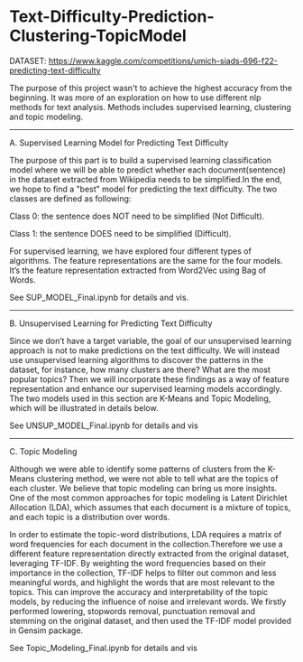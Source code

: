 # Text-Difficulty-Prediction-Clustering-TopicModel


DATASET: https://www.kaggle.com/competitions/umich-siads-696-f22-predicting-text-difficulty

The purpose of this project wasn't to achieve the highest accuracy from the beginning. It was more of an exploration on how to use different nlp methods 
for text analysis. Methods includes supervised learning, clustering and topic modeling. 

-------------------------------------------------------
A. Supervised Learning Model for Predicting Text Difficulty

The purpose of this part is to build a supervised learning classification model where we will be able to predict whether each document(sentence) in the dataset extracted from Wikipedia needs to be simplified.In the end, we hope to find a "best" model for predicting the text difficulty. The two classes are defined as following:

Class 0: the sentence does NOT need to be simplified (Not Difficult).

Class 1: the sentence DOES need to be simplified (Difficult).

For supervised learning, we have explored four different types of algorithms. The feature representations are the same for the four models. It’s the feature representation extracted from Word2Vec using Bag of Words.

See SUP_MODEL_Final.ipynb for details and vis. 




-------------------------------------------------------
B. Unsupervised Learning for Predicting Text Difficulty

Since we don’t have a target variable, the goal of our unsupervised learning approach is not to make predictions on the text difficulty. We will instead use unsupervised learning algorithms to discover the patterns in the dataset, for instance, how many clusters are there? What are the most popular topics? Then we will incorporate these findings as a way of feature representation and enhance our supervised learning models accordingly. The two models used in this section are K-Means and Topic Modeling, which will be illustrated in details below.

See UNSUP_MODEL_Final.ipynb for details and vis




-------------------------------------------------------
C. Topic Modeling 

Although we were able to identify some patterns of clusters from the K-Means clustering method, we were not able to tell what are the topics of each cluster. We believe that topic modeling can bring us more insights. One of the most common approaches for topic modeling is Latent Dirichlet Allocation (LDA), which assumes that each document is a mixture of topics, and each topic is a distribution over words.

In order to estimate the topic-word distributions, LDA requires a matrix of word frequencies for each document in the collection.Therefore we use a different feature representation directly extracted from the original dataset, leveraging TF-IDF. By weighting the word frequencies based on their importance in the collection, TF-IDF helps to filter out common and less meaningful words, and highlight the words that are most relevant to the topics. This can improve the accuracy and interpretability of the topic models, by reducing the influence of noise and irrelevant words. We firstly performed lowering, stopwords removal, punctuation removal and stemming on the original dataset, and then used the TF-IDF model provided in Gensim package.

See Topic_Modeling_Final.ipynb for details and vis
